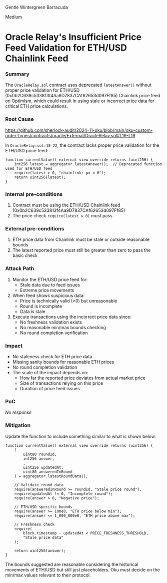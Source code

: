 Gentle Wintergreen Barracuda

Medium

# Oracle Relay's Insufficient Price Feed Validation for ETH/USD Chainlink Feed

### Summary

The `OracleRelay.sol` contract uses deprecated `latestAnswer()` without proper price validation for ETH/USD (0x0b2C639c533813f4Aa9D7837CAf62653d097Ff85) Chainlink price feed on Optimism, which could result in using stale or incorrect price data for critical ETH price calculations.

### Root Cause

https://github.com/sherlock-audit/2024-11-oku/blob/main/oku-custom-order-types/contracts/oracle/External/OracleRelay.sol#L19-L19

In `OracleRelay.sol:18-22`, the contract lacks proper price validation for the ETH/USD price feed:

```solidity
function currentValue() external view override returns (uint256) {
    int256 latest = aggregator.latestAnswer();  // Deprecated function used for ETH/USD feed
    require(latest > 0, "chainlink: px < 0");
    return uint256(latest);
}
```

### Internal pre-conditions

1. Contract must be using the ETH/USD Chainlink feed (0x0b2C639c533813f4Aa9D7837CAf62653d097Ff85)
2. The price check `require(latest > 0)` must pass

### External pre-conditions

1. ETH price data from Chainlink must be stale or outside reasonable bounds
2. The latest reported price must still be greater than zero to pass the basic check

### Attack Path

1. Monitor the ETH/USD price feed for:
   - Stale data due to feed issues
   - Extreme price movements
2. When feed shows suspicious data:
   - Price is technically valid (>0) but unreasonable
   - Round is incomplete
   - Data is stale
3. Execute transactions using the incorrect price data since:
   - No freshness validation exists
   - No reasonable min/max bounds checking
   - No round completion verification


### Impact

- No staleness check for ETH price data
- Missing sanity bounds for reasonable ETH prices
- No round completion validation
- The scale of the impact depends on:
  - How far the reported price deviates from actual market price
  - Size of transactions relying on this price
  - Duration of price feed issues

### PoC

_No response_

### Mitigation

Update the function to include something similar to what is shown below.

```solidity
function currentValue() external view override returns (uint256) {
    (
        uint80 roundId,
        int256 answer,
        ,
        uint256 updatedAt,
        uint80 answeredInRound
    ) = aggregator.latestRoundData();
    
    // Validate round data
    require(answeredInRound >= roundId, "Stale price round");
    require(updatedAt != 0, "Incomplete round");
    require(answer > 0, "Negative price");
    
    // ETH/USD specific bounds
    require(answer >= 100e8, "ETH price below min");
    require(answer <= 1_000_000e8, "ETH price above max");
    
    // Freshness check
    require(
        block.timestamp - updatedAt < PRICE_FRESHNESS_THRESHOLD,
        "Stale price data"
    );
    
    return uint256(answer);
}
```
The bounds suggested are reasonable considering the historical movements of ETH/USD but still just placeholders. Oku must decide on the min/max values relevant to their protocol. 
